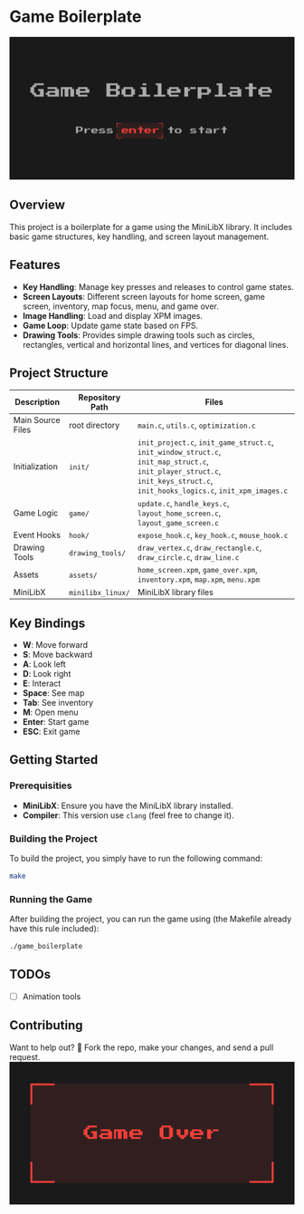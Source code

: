 # Game Boilerplate

![Game Screenshot](assets/home_screen.png)

## Overview

This project is a boilerplate for a game using the MiniLibX library. It includes basic game structures, key handling, and screen layout management.

## Features

- **Key Handling**: Manage key presses and releases to control game states.
- **Screen Layouts**: Different screen layouts for home screen, game screen, inventory, map focus, menu, and game over.
- **Image Handling**: Load and display XPM images.
- **Game Loop**: Update game state based on FPS.
- **Drawing Tools**: Provides simple drawing tools such as circles, rectangles, vertical and horizontal lines, and vertices for diagonal lines.

## Project Structure

| Description       | Repository Path         | Files                                      |
|-------------------|-------------------------|--------------------------------------------|
| Main Source Files | root directory          | `main.c`, `utils.c`, `optimization.c`      |
| Initialization    | `init/`                 | `init_project.c`, `init_game_struct.c`, `init_window_struct.c`, `init_map_struct.c`, `init_player_struct.c`, `init_keys_struct.c`, `init_hooks_logics.c`, `init_xpm_images.c` |
| Game Logic        | `game/`                 | `update.c`, `handle_keys.c`, `layout_home_screen.c`, `layout_game_screen.c` |
| Event Hooks       | `hook/`                 | `expose_hook.c`, `key_hook.c`, `mouse_hook.c` |
| Drawing Tools     | `drawing_tools/`        | `draw_vertex.c`, `draw_rectangle.c`, `draw_circle.c`, `draw_line.c` |
| Assets            | `assets/`               | `home_screen.xpm`, `game_over.xpm`, `inventory.xpm`, `map.xpm`, `menu.xpm` |
| MiniLibX          | `minilibx_linux/`       | MiniLibX library files                     |


## Key Bindings
- **W**: Move forward
- **S**: Move backward
- **A**: Look left
- **D**: Look right
- **E**: Interact
- **Space**: See map
- **Tab**: See inventory
- **M**: Open menu
- **Enter**: Start game
- **ESC**: Exit game

## Getting Started

### Prerequisities
- **MiniLibX**: Ensure you have the MiniLibX library installed.
- **Compiler**: This version use `clang` (feel free to change it).
### Building the Project
To build the project, you simply have to run the following command:

```bash
make
```
### Running the Game
After building the project, you can run the game using (the Makefile already have this rule included):
```bash
./game_boilerplate
```
## TODOs
* [ ] Animation tools

## Contributing
Want to help out? 🧠 Fork the repo, make your changes, and send a pull request.
![Game Over Screenshot](assets/game_over.png)

